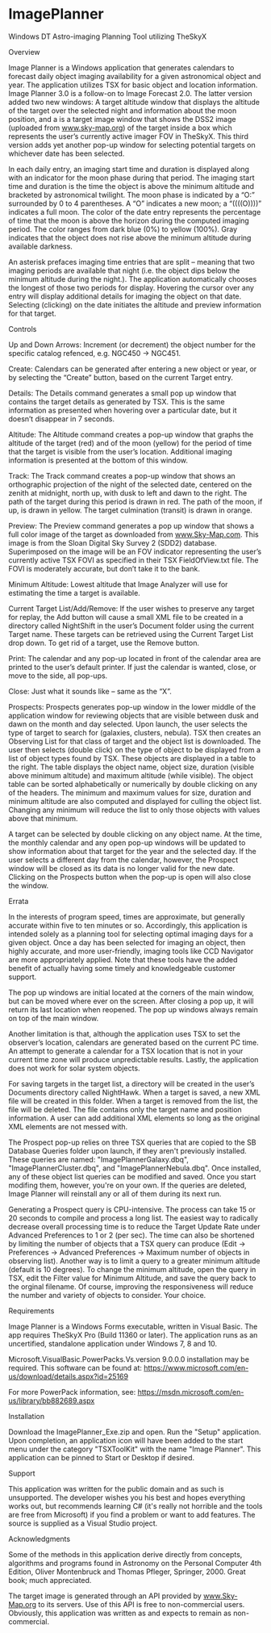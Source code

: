 # ImagePlanner
Windows DT Astro-imaging Planning Tool utilizing TheSkyX

Overview

Image Planner is a Windows application that generates calendars to forecast daily object imaging availability for a given astronomical object and year.  The application utilizes TSX for basic object and location information.  Image Planner 3.0 is a follow-on to Image Forecast 2.0.  The latter version added two new windows: A target altitude window that displays the altitude of the target over the selected night and information about the moon position, and a is a target image window that shows the DSS2 image (uploaded from www.sky-map.org) of the target inside a box which represents the user’s currently active imager FOV in TheSkyX.  This third version adds yet another pop-up window for selecting potential targets on whichever date has been selected.
 
In each daily entry, an imaging start time and duration is displayed along with an indicator for the moon phase during that period.  The imaging start time and duration is the time the object is above the minimum altitude and bracketed by astronomical twilight.  The moon phase is indicated by a “O:” surrounded by 0 to 4 parentheses.  A “O” indicates a new moon; a “((((O))))” indicates a full moon.
The color of the date entry represents the percentage of time that the moon is above the horizon during the computed imaging period.  The color ranges from dark blue (0%) to yellow (100%).  Gray indicates that the object does not rise above the minimum altitude during available darkness.  

An asterisk prefaces imaging time entries that are split – meaning that two imaging periods are available that night (i.e. the object dips below the minimum altitude during the night.).  The application automatically chooses the longest of those two periods for display.  Hovering the cursor over any entry will display additional details for imaging the object on that date.  Selecting (clicking) on the date initiates the altitude and preview information for that target.

Controls

Up and Down Arrows: Increment (or decrement) the object number for the specific catalog refenced, e.g. NGC450 -> NGC451.

Create: Calendars can be generated after entering a new object or year, or by selecting the “Create” button, based on the current Target entry.  

Details: The Details command generates a small pop up window that contains the target details as generated by TSX.  This is the same information as presented when hovering over a particular date, but it doesn’t disappear in 7 seconds. 
 
Altitude: The Altitude command creates a pop-up window that graphs the altitude of the target (red) and of the moon (yellow) for the period of time that the target is visible from the user’s location.  Additional imaging information is presented at the bottom of this window.

Track: The Track command creates a pop-up window that shows an orthographic projection of the night of the selected date, centered on the zenith at midnight, north up, with dusk to left and dawn to the right.  The path of the target during this period is drawn in red.  The path of the moon, if up, is drawn in yellow.  The target culmination (transit) is drawn in orange.

Preview: The Preview command generates a pop up window that shows a full color image of the target as downloaded from www.Sky-Map.com.  This image is from the Sloan Digital Sky Survey 2 (SDD2) database.  Superimposed on the image will be an FOV indicator representing the user’s currently active TSX FOVI as specified in their TSX FieldOfView.txt file.  The FOVI is moderately accurate, but don’t take it to the bank.

Minimum Altitude: Lowest altitude that Image Analyzer will use for estimating the time a target is available.

Current Target List/Add/Remove: If the user wishes to preserve any target for replay, the Add button will cause a small XML file to be created in a directory called NightShift in the user’s Document folder using the current Target name.  These targets can be retrieved using the Current Target List drop down.  To get rid of a target, use the Remove button.

Print: The calendar and any pop-up located in front of the calendar area are printed to the user’s default printer.  If just the calendar is wanted, close, or move to the side, all pop-ups.

Close: Just what it sounds like – same as the “X”.

Prospects:  Prospects generates pop-up window in the lower middle of the application window for reviewing objects that are visible between dusk and dawn on the month and day selected.  Upon launch, the user selects the type of target to search for (galaxies, clusters, nebula).  TSX then creates an Observing List for that class of target and the object list is downloaded.  The user then selects (double click) on the type of object to be displayed from a list of object types found by TSX.  These objects are displayed in a table to the right.  The table displays the object name, object size, duration (visible above minimum altitude) and maximum altitude (while visible).  The object table can be sorted alphabetically or numerically by double clicking on any of the headers.   The minimum and maximum values for size, duration and minimum altitude are also computed and displayed for culling the object list.  Changing any minimum will reduce the list to only those objects with values above that minimum.  

A target can be selected by double clicking on any object name.  At the time, the monthly calendar and any open pop-up windows will be updated to show information about that target for the year and the selected day.  If the user selects a different day from the calendar, however, the Prospect window will be closed as its data is no longer valid for the new date.  Clicking on the Prospects button when the pop-up is open will also close the window.

Errata

In the interests of program speed, times are approximate, but generally accurate within five to ten minutes or so.   Accordingly, this application is intended solely as a planning tool for selecting optimal imaging days for a given object.  Once a day has been selected for imaging an object, then highly accurate, and more user-friendly, imaging tools like CCD Navigator are more appropriately applied.  Note that these tools have the added benefit of actually having some timely and knowledgeable customer support.

The pop up windows are initial located at the corners of the main window, but can be moved where ever on the screen.  After closing a pop up, it will return its last location when reopened.  The pop up windows always remain on top of the main window.

Another limitation is that, although the application uses TSX to set the observer’s location, calendars are generated based on the current PC time.  An attempt to generate a calendar for a TSX location that is not in your current time zone will produce unpredictable results.  Lastly, the application does not work for solar system objects.

For saving targets in the target list, a directory will be created in the user’s Documents directory called NightHawk.  When a target is saved, a new XML file will be created in this folder.  When a target is removed from the list, the file will be deleted.  The file contains only the target name and position information.   A user can add additional XML elements so long as the original XML elements are not messed with. 

The Prospect pop-up relies on three TSX queries that are copied to the SB Database Queries folder upon launch, if they aren't previously installed.  These queries are named: "ImagePlannerGalaxy.dbq", "ImagePlannerCluster.dbq", and "ImagePlannerNebula.dbq".  Once installed, any of these object list queries can be modified and saved.  Once you start modifing them, however, you're on your own.  If the queries are deleted, Image Planner will reinstall any or all of them during its next run.

Generating a Prospect query is CPU-intensive.  The process can take 15 or 20 seconds to compile and process a long list.  The easiest way to radically decrease overall processing time is to reduce the Target Update Rate under Advanced Preferences to 1 or 2 (per sec). The time can also be shortened by limiting the number of objects that a TSX query can produce (Edit -> Preferences -> Advanced Preferences -> Maximum number of objects in observing list).  Another way is to limit a query to a greater minimum altitude (default is 10 degrees).  To change the minimum altitude, open the query in TSX, edit the Filter value for Minimum Altitude, and save the query back to the orginal filename.  Of course, improving the responsiveness will reduce the number and variety of objects to consider.  Your choice.

Requirements

Image Planner is a Windows Forms executable, written in Visual Basic.  The app requires TheSkyX Pro (Build 11360 or later).  The application runs as an uncertified, standalone application under Windows 7, 8 and 10.  

Microsoft.VisualBasic.PowerPacks.Vs.version 9.0.0.0 installation may be required.  This software can be found at:
https://www.microsoft.com/en-us/download/details.aspx?id=25169

For more PowerPack information, see: https://msdn.microsoft.com/en-us/library/bb882689.aspx

Installation

Download the ImagePlanner_Exe.zip and open. Run the "Setup" application.  Upon completion, an application icon will have been added to the start menu under the category "TSXToolKit" with the name "Image Planner".  This application can be pinned to Start or Desktop if desired.  

Support 

This application was written for the public domain and as such is unsupported. The developer wishes you his best and hopes everything works out, but recommends learning C# (it's really not horrible and the tools are free from Microsoft) if you find a problem or want to add features.  The source is supplied as a Visual Studio project.

Acknowledgments

Some of the methods in this application derive directly from concepts, algorithms and programs found in Astronomy on the Personal Computer 4th Edition, Oliver Montenbruck and Thomas Pfleger, Springer, 2000.  Great book; much appreciated.

The target image is generated through an API provided by www.Sky-Map.org to its servers.  Use of this API is free to non-commercial users.  Obviously, this application was written as and expects to remain as non-commercial.
    
